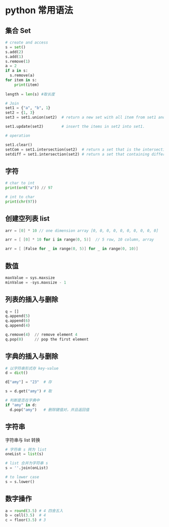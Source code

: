 # python 常用语法

## 集合 Set

```python
# create and access
s = set()
s.add(2)
s.add(1)
s.remove(1)
a = 2
if a in s: 
  s.remove(a)
for item in s:
	print(item)
  
length = len(s) #取长度

# Join
set1 = {"a", "b", 1}
set2 = {1, 3}
set3 = set1.union(set2)  # return a new set with all item from set1 and set2

set1.update(set2)        # insert the items in set2 into set1.

# operation

set1.clear()
setCom = set1.intersection(set2)  # return a set that is the intersection of two sets.
setdiff = set1.intersection(set2) # return a set that containing difference between two or more sets.
```

## 字符

```python
# char to int
print(ord("a")) // 97

# int to char
print(chr(97))
```

## 创建空列表 list

```swift
arr = [0] * 10 // one dimension array [0, 0, 0, 0, 0, 0, 0, 0, 0, 0]

arr = [ [0] * 10 for i in range(0, 5)]  // 5 row, 10 column, array

arr = [ [False for _ in range(0, 5)] for _ in range(0, 10)]
```

## 数值

```python
maxValue = sys.maxsize
minValue = -sys.maxsize - 1
```

## 列表的插入与删除

```python
q = []
q.append(5)
q.append(6)
q.append(4)

q.remove(4)  // remove element 4
q.pop(0)     // pop the first element
```

## 字典的插入与删除

```python
# 以字符串形式存 key-value
d = dict()

d["amy"] = "23"  # 存

s = d.get("amy") # 取

# 判断是否在字典中
if "amy" in d:
  d.pop("amy")   # 删除键值对，并且返回值
```


## 字符串

字符串与 list 转换
```python
# 字符串 s 转为 list
oneList = list(s)  

# list 合并为字符串 s
s = ''.join(onList)

# to lower case
s = s.lower()
```

## 数字操作
```python 
a = round(3.5) # 4 四舍五入
b = cell(3.5)  # 4
c = floor(3.5) # 3
```
